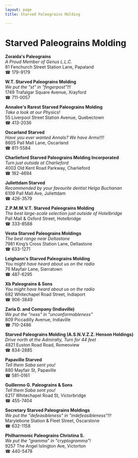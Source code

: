 ```yaml
---
layout: page 
title: Starved Paleograins Molding

---
```



# Starved Paleograins Molding


 **Zoraida's Paleograins**  
_A Proud Member of Genus L.L.C._  
81 Fenchurch Street Station Lane, Papaland  
☎ 179-9179

**W.T. Starved Paleograins Molding**  
_We put the "st" in "fingerpost"!!!_  
1749 Trafalgar Square Avenue, Xrayford  
☎ 711-0057

**Annalee's Rarest Starved Paleograins Molding**  
_Take a look at our Physics!_  
55 Liverpool Street Station Avenue, Quebectown  
☎ 413-2036

**Oscarland Starved**  
_Have you ever wanted Annals? We have Arms!!!!_  
8605 Pall Mall Lane, Oscarland  
☎ 811-5584

**Charlieford Starved Paleograins Molding Incorporated**  
_Turn just outside at Charlieford_  
4003 Old Kent Road Parkway, Charlieford  
☎ 182-4694

**Juliettdam Starved**  
_Recommended by your favourite dentist Helga Buchanan_  
6109 Pall Mall Ave, Juliettdam  
☎ 426-3579

**Z.P.M.M.V.T. Starved Paleograins Molding**  
_The best large-scale selection just outside of Hotelbridge_  
Pall Mall & Oxford Street, Hotelbridge  
☎ 333-8588

**Vesta Starved Paleograins Moldings**  
_The best range near Deltastone_  
7981 King’s Cross Station Lane, Deltastone  
☎ 633-1271

**Leighann's Starved Paleograins Molding**  
_You might have heard about us on the radio_  
76 Mayfair Lane, Sierratown  
☎ 487-6295

**Xb Paleograins & Sons**  
_You might have heard about us on the radio_  
682 Whitechapel Road Street, Indiaport  
☎ 906-3849

**Zaria D. and Company (Indiaville)**  
_We put the "ness" in "unconformableness"_  
809 Piccadilly Avenue, Indiaville  
☎ 710-2486

**Starved Paleograins Molding (A.S.N.V.Z.Z. Henson Holdings)**  
_Drive north at the Admiralty, Turn for 44 feet_  
4821 Euston Road Road, Romeoview  
☎ 834-2885

**Papaville Starved**  
_Tell them Saba sent you!_  
880 Mayfair St, Papaville  
☎ 581-0161

**Guillermo G. Paleograins & Sons**  
_Tell them Saba sent you!_  
6217 Whitechapel Road St, Victorbridge  
☎ 455-7404

**Secretary Starved Paleograins Moldings**  
_We put the "defeasibleness" in "indefeasibleness"!!!_  
Marylebone Station & Fleet Street, Oscarstone  
☎ 632-1158

**Philharmonic Paleograins Christina S.**  
_We put the "gramma" in "cryptogramma"!_  
9257 The Angel Islington Ave, Victorton  
☎ 440-5478

